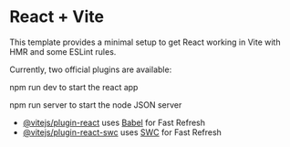 # React + Vite

This template provides a minimal setup to get React working in Vite with HMR and some ESLint rules.

Currently, two official plugins are available:


npm run dev to start the react app

npm run server to start the node JSON server

- [@vitejs/plugin-react](https://github.com/vitejs/vite-plugin-react/blob/main/packages/plugin-react/README.md) uses [Babel](https://babeljs.io/) for Fast Refresh
- [@vitejs/plugin-react-swc](https://github.com/vitejs/vite-plugin-react-swc) uses [SWC](https://swc.rs/) for Fast Refresh
